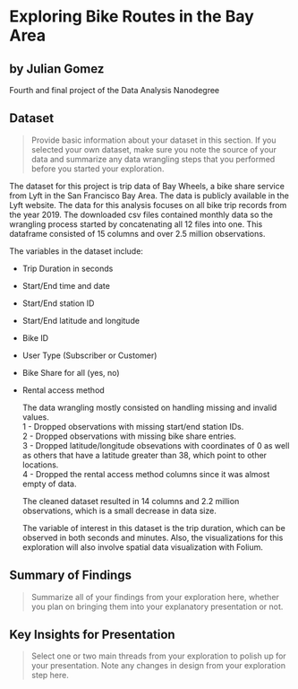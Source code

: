 # Exploring Bike Routes in the Bay Area
## by Julian Gomez
Fourth and final project of the Data Analysis Nanodegree


## Dataset

> Provide basic information about your dataset in this section. If you selected your own dataset, make sure you note the source of your data and summarize any data wrangling steps that you performed before you started your exploration.

  The dataset for this project is trip data of Bay Wheels, a bike share service from Lyft in the San Francisco Bay Area. The data is publicly available in the Lyft website. The data for this analysis focuses on all bike trip records from the year 2019. The downloaded csv files contained monthly data so the wrangling process started by concatenating all 12 files into one. This dataframe consisted of 15 columns and over 2.5 million observations.

The variables in the dataset include:
- Trip Duration in seconds
- Start/End time and date
- Start/End station ID
- Start/End latitude and longitude
- Bike ID
- User Type (Subscriber or Customer)
- Bike Share for all (yes, no)
- Rental access method

  The data wrangling mostly consisted on handling missing and invalid values.        
  1 - Dropped observations with missing start/end station IDs.        
  2 - Dropped observations with missing bike share entries.      
  3 - Dropped latitude/longitude obsevations with coordinates of 0 as well as others that have a latitude greater than 38, which point to other locations.     
  4 - Dropped the rental access method columns since it was almost empty of data.      
  
  The cleaned dataset resulted in 14 columns and 2.2 million observations, which is a small decrease in data size. 
  
  The variable of interest in this dataset is the trip duration, which can be observed in both seconds and minutes. Also, the visualizations for this exploration will also involve spatial data visualization with Folium.

## Summary of Findings

> Summarize all of your findings from your exploration here, whether you plan on bringing them into your explanatory presentation or not.


## Key Insights for Presentation

> Select one or two main threads from your exploration to polish up for your presentation. Note any changes in design from your exploration step here.

